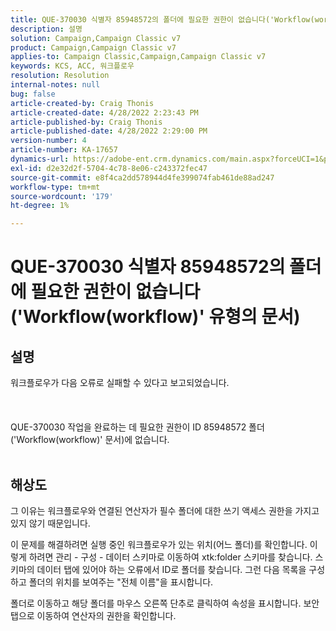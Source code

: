 ```yaml
---
title: QUE-370030 식별자 85948572의 폴더에 필요한 권한이 없습니다('Workflow(workflow)' 유형의 문서)
description: 설명
solution: Campaign,Campaign Classic v7
product: Campaign,Campaign Classic v7
applies-to: Campaign Classic,Campaign,Campaign Classic v7
keywords: KCS, ACC, 워크플로우
resolution: Resolution
internal-notes: null
bug: false
article-created-by: Craig Thonis
article-created-date: 4/28/2022 2:23:43 PM
article-published-by: Craig Thonis
article-published-date: 4/28/2022 2:29:00 PM
version-number: 4
article-number: KA-17657
dynamics-url: https://adobe-ent.crm.dynamics.com/main.aspx?forceUCI=1&pagetype=entityrecord&etn=knowledgearticle&id=c8a8d6cc-fec6-ec11-a7b6-0022480a10ee
exl-id: d2e32d2f-5704-4c78-8e06-c243372fec47
source-git-commit: e8f4ca2dd578944d4fe399074fab461de88ad247
workflow-type: tm+mt
source-wordcount: '179'
ht-degree: 1%

---
```


# QUE-370030 식별자 85948572의 폴더에 필요한 권한이 없습니다(&#39;Workflow(workflow)&#39; 유형의 문서)

## 설명

워크플로우가 다음 오류로 실패할 수 있다고 보고되었습니다.<br><br> <br><br>QUE-370030 작업을 완료하는 데 필요한 권한이 ID 85948572 폴더(&#39;Workflow(workflow)&#39; 문서)에 없습니다.
<br> 

## 해상도


그 이유는 워크플로우와 연결된 연산자가 필수 폴더에 대한 쓰기 액세스 권한을 가지고 있지 않기 때문입니다.

이 문제를 해결하려면 실행 중인 워크플로우가 있는 위치(어느 폴더)를 확인합니다. 이렇게 하려면 관리 - 구성 - 데이터 스키마로 이동하여 xtk:folder 스키마를 찾습니다. 스키마의 데이터 탭에 있어야 하는 오류에서 ID로 폴더를 찾습니다. 그런 다음 목록을 구성하고 폴더의 위치를 보여주는 &quot;전체 이름&quot;을 표시합니다.

폴더로 이동하고 해당 폴더를 마우스 오른쪽 단추로 클릭하여 속성을 표시합니다. 보안 탭으로 이동하여 연산자의 권한을 확인합니다.
